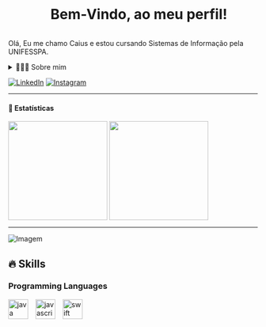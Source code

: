 <!--título-->
<div id="user-content-toc">
  <ul align="center">
    <summary><h1 style="display: inline-block">Bem-Vindo, ao meu perfil!</h1></summary>
</div>

<!-- Presentation -->
<p>
  Olá, Eu me chamo Caius e estou cursando Sistemas de Informação pela UNIFESSPA.
</p>

<!-- Dropdown -->
<details>
  <summary>🧑🏻‍💻 Sobre mim</summary>

  - Tenho 19 anos, sou de Marabá/PA, faço sistemas de informação na Universidade Federal do Sul e Sudesde do Pará(UNIFESSPA). Tenho contato com algumas linguagens de programação, como: Java, JavaScript, Python, Swift, C. 

  - Gosto muito de praticar esportes(atualmente jogo vôlei e basquete), e gosto bastante de animes, filmes e jogos. \o/
</details>

<!-- Links -->
[![LinkedIn](https://img.shields.io/badge/LinkedIn-0077B5?style=for-the-badge&logo=linkedin&logoColor=white)](www.linkedin.com/in/caius-ribeiro-357539308)
[![Instagram](https://img.shields.io/badge/Instagram-E4405F?style=for-the-badge&logo=instagram&logoColor=white)](https://www.instagram.com/caius.ribeiro00?utm_source=ig_web_button_share_sheet&igsh=ZDNlZDc0MzIxNw==)

***

<!-- GithubStats -->
#### 🎯 Estatísticas
<div align=left>
  <img height=200 align="center" src="https://github-readme-stats.vercel.app/api?username=CaiuUs&theme=github_dark&hide_border=false&include_all_commits=false&count_private=false&show_icons=true&line_height=29&locale=pt-br&rank_icon=github">
  <img height=200 align="center" src="https://github-readme-stats.vercel.app/api/top-langs/?username=CaiuUs&theme=github_dark&hide_border=false&include_all_commits=false&count_private=false&layout=donut">
</div>


***
<!-- GIF -->
<p align="left">
  <img align="center" src="https://media.giphy.com/media/v1.Y2lkPTc5MGI3NjExYW1jOG90dWNwMGcwYjNta2NvNG02aTZmaTM0cG93ZHF5eDY5a3FzbSZlcD12MV9pbnRlcm5hbF9naWZfYnlfaWQmY3Q9Zw/SO8sDJQB8LXBS/giphy.gif" alt="Imagem">
</p>

## 🔥 Skills

<!-- Skills: Programming Languages -->
  <div align="left">
  <h3>Programming Languages</h3>
  <img src="https://cdn.jsdelivr.net/gh/devicons/devicon/icons/java/java-original.svg" height="40" alt="java logo"  />
  <img width="7" />
  <img src="https://cdn.jsdelivr.net/gh/devicons/devicon/icons/javascript/javascript-original.svg" height="40" alt="javascript logo"  />
  <img width="7" />
  <img src="https://cdn.jsdelivr.net/gh/devicons/devicon/icons/swift/swift-original.svg" height="40" alt="swift logo"  />
  <img width="7" />
</div>
